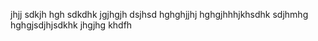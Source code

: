 
jhjj
sdkjh
hgh
sdkdhk
jgjhgjh
dsjhsd
hghghjjhj
hghgjhhhjkhsdhk
sdjhmhg
hghgjsdjhjsdkhk
jhgjhg
khdfh
